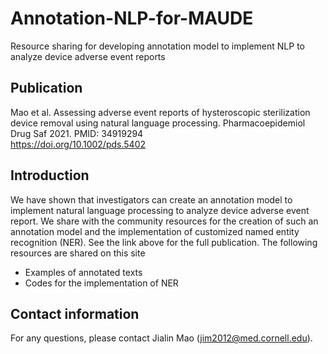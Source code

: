 # Annotation-NLP-for-MAUDE
Resource sharing for developing annotation model to implement NLP to analyze device adverse event reports

## Publication
Mao et al. Assessing adverse event reports of hysteroscopic sterilization device removal using natural language processing. Pharmacoepidemiol Drug Saf 2021. PMID: 34919294 \
https://doi.org/10.1002/pds.5402

## Introduction
We have shown that investigators can create an annotation model to implement natural language processing to analyze device adverse event report. We share with the community resources for the creation of such an annotation model and the implementation of customized named entity recognition (NER). See the link above for the full publication. The following resources are shared on this site
  - Examples of annotated texts
  - Codes for the implementation of NER
  
## Contact information
For any questions, please contact Jialin Mao (jim2012@med.cornell.edu).

